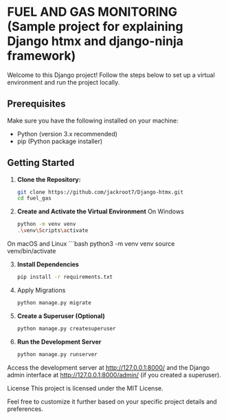# FUEL AND GAS MONITORING (Sample project for explaining Django htmx and django-ninja framework)

Welcome to this Django project! Follow the steps below to set up a virtual environment and run the project locally.

## Prerequisites

Make sure you have the following installed on your machine:

- Python (version 3.x recommended)
- pip (Python package installer)

## Getting Started

1. **Clone the Repository:**

   ```bash
   git clone https://github.com/jackroot7/Django-htmx.git
   cd fuel_gas

2. **Create and Activate the Virtual Environment**
On Windows
    ```bash
    python -m venv venv
    .\venv\Scripts\activate

On macOS and Linux
    ```bash
    python3 -m venv venv
    source venv/bin/activate


3. **Install Dependencies**
    ```bash
    pip install -r requirements.txt

4. Apply Migrations
    ```bash
    python manage.py migrate


5. **Create a Superuser (Optional)**
    ```bash
    python manage.py createsuperuser


6. **Run the Development Server**
    ```bash
    python manage.py runserver


Access the development server at http://127.0.0.1:8000/ and the Django admin interface at http://127.0.0.1:8000/admin/ (if you created a superuser).


License
This project is licensed under the MIT License.


Feel free to customize it further based on your specific project details and preferences.

